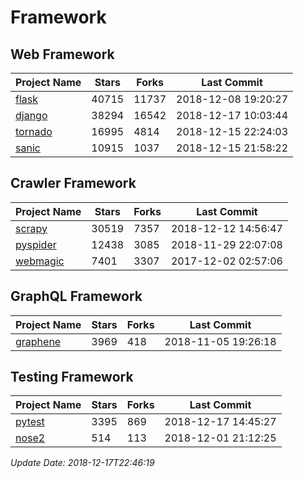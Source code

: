 # Framework

## Web Framework

| Project Name | Stars | Forks | Last Commit |
| ------------ | ----- | ----- | ----------- |
| [flask](https://github.com/pallets/flask) | 40715 | 11737 | 2018-12-08 19:20:27 |
| [django](https://github.com/django/django) | 38294 | 16542 | 2018-12-17 10:03:44 |
| [tornado](https://github.com/tornadoweb/tornado) | 16995 | 4814 | 2018-12-15 22:24:03 |
| [sanic](https://github.com/huge-success/sanic) | 10915 | 1037 | 2018-12-15 21:58:22 |

## Crawler Framework

| Project Name | Stars | Forks | Last Commit |
| ------------ | ----- | ----- | ----------- |
| [scrapy](https://github.com/scrapy/scrapy) | 30519 | 7357 | 2018-12-12 14:56:47 |
| [pyspider](https://github.com/binux/pyspider) | 12438 | 3085 | 2018-11-29 22:07:08 |
| [webmagic](https://github.com/code4craft/webmagic) | 7401 | 3307 | 2017-12-02 02:57:06 |

## GraphQL Framework

| Project Name | Stars | Forks | Last Commit |
| ------------ | ----- | ----- | ----------- |
| [graphene](https://github.com/graphql-python/graphene) | 3969 | 418 | 2018-11-05 19:26:18 |

## Testing Framework

| Project Name | Stars | Forks | Last Commit |
| ------------ | ----- | ----- | ----------- |
| [pytest](https://github.com/pytest-dev/pytest) | 3395 | 869 | 2018-12-17 14:45:27 |
| [nose2](https://github.com/nose-devs/nose2) | 514 | 113 | 2018-12-01 21:12:25 |

*Update Date: 2018-12-17T22:46:19*